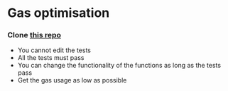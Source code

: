 # Gas optimisation

### Clone [this repo](https://github.com/ExtropyIO/GasOptimisationFoundry)
- You cannot edit the tests
- All the tests must pass
- You can change the functionality of the functions as long as the tests pass
- Get the gas usage as low as possible